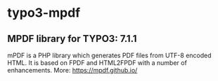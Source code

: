 # typo3-mpdf

## MPDF library for TYPO3: 7.1.1

mPDF is a PHP library which generates PDF files from UTF-8 encoded HTML. It is based on FPDF and HTML2FPDF with a number of enhancements. More: https://mpdf.github.io/
